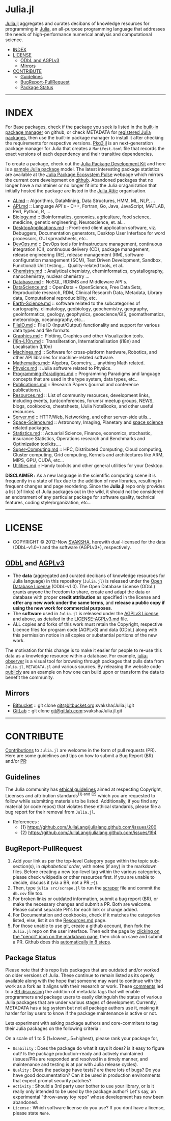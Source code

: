# Julia.jl

[Julia.jl](http://svaksha.github.io/Julia.jl) aggregates and curates decibans of knowledge resources for programming in [Julia](https://github.com/JuliaLang), an all-purpose programming language that addresses the needs of high-performance numerical analysis and computational science.

+ [INDEX](#index)
+ [LICENSE](#license)
   + [ODbL and AGPLv3](#odbl-and-agplv3)
   + [Mirrors](#mirrors)
+ [CONTRIBUTE](#contribute)
   + [Guidelines](#guidelines)
   + [BugReport-PullRequest](#bugreport-pullrequest)
   + [Package Status](#package-status)
   
----

# INDEX

For Base packages, check if the package you seek is listed in the [built-in package manager](https://github.com/JuliaLang/METADATA.jl) on github, or check METADATA for [registered Julia packages](http://pkg.julialang.org/), then use the built-in package manager to install it after checking the requirements for respective versions. [Pkg3.jl](https://github.com/JuliaLang/Pkg3.jl) is an next-generation package manager for Julia that creates a `Manifest.toml` file that records the exact versions of each dependency and their transitive dependencies.  

To create a package, check out the [Julia Package Development Kit](https://github.com/JuliaLang/PkgDev.jl) and here is a [sample Julia package](https://github.com/JuliaLang/Example.jl) model. The latest interesting package statistics are available at the [Julia Package Ecosystem Pulse](http://pkg.julialang.org/pulse.html) webpage which mirrors the current core development on [github](https://github.com/JuliaLang/julia/pulse). Abandoned packages that no longer have a maintainer or no longer fit into the Julia oraganization that initially hosted the package are listed in the [Julia Attic](https://github.com/JuliaAttic) organisation.


+ [AI.md](https://github.com/svaksha/Julia.jl/blob/master/AI.md) :: Algorithms, DataMining, Data Structures, HMM, ML, NLP, ...
+ [API.md](https://github.com/svaksha/Julia.jl/blob/master/API.md) :: Language API's - C++, Fortran, Go, Java, JavaScript, MATLAB, Perl, Python, R, ...
+ [Biology.md](https://github.com/svaksha/Julia.jl/blob/master/Biology.md) :: Bioinformatics, genomics, agriculture, food science, medicine, genetic engineering, Neuroscience, et. al...
+ [DesktopApplications.md](https://github.com/svaksha/Julia.jl/blob/master/DesktopApplications.md) :: Front-end client application software, viz. Debuggers, Documentation generators, Desktop User Interface for word processors, GUI spreadsheets, etc.. 
+ [DevOps.md](https://github.com/svaksha/Julia.jl/blob/master/DevOps.md) :: DevOps tools for infrastructure management, continuous integration (CI), continuous delivery (CD), package management, release engineering (RE), release management (RM), software configuration management (SCM), Test Driven Development, Sandbox, Functional/ Unit testing,... Quality-related tools, et al..
+ [Chemistry.md](https://github.com/svaksha/Julia.jl/blob/master/Chemistry.md) :: Analytical chemistry, cheminformatics, crystallography, nanochemistry, nuclear chemistry ...
+ [Database.md](https://github.com/svaksha/Julia.jl/blob/master/Database.md) :: NoSQL, RDBMS and Middleware API's.
+ [DataScience.md](https://github.com/svaksha/Julia.jl/blob/master/DataScience.md) :: OpenData + OpenScience, Free Data Sets, Reproducible research, RDM, Clinical Research Data, Metadata, Library data, Computational reproducibility, etc.
+ [Earth-Science.md](https://github.com/svaksha/Julia.jl/blob/master/Earth-Science.md) :: software related to the subcategories of cartography, climatology, geobiology, geochemistry, geography, geoinformatics, geology‎, geophysics‎, geoscience/GIS, geomathematics, meteorology, oceanography, etc...
+ [FileIO.md](https://github.com/svaksha/Julia.jl/blob/master/FileIO.md) :: File IO (Input/Output) functionality and support for various data types and file formats.
+ [Graphics.md](https://github.com/svaksha/Julia.jl/blob/master/Graphics.md) :: Plotting, Graphics and other Visualization tools.
+ [i18n-L10n.md](https://github.com/svaksha/Julia.jl/blob/master/i18n-L10n.md) :: Transliteration, Internationalisation (i18n) and Localisation (L10n)
+ [Machines.md](https://github.com/svaksha/Julia.jl/blob/master/Machines.md) :: Software for cross-platform hardware, Robotics, and other API libraries for machine-related software.
+ [Mathematics.md](https://github.com/svaksha/Julia.jl/blob/master/Mathematics.md):: Algebra, Geometry,... anything Math related.
+ [Physics.md](https://github.com/svaksha/Julia.jl/blob/master/Physics.md) :: Julia software related to Physics.
+ [Programming-Paradigms.md](https://github.com/svaksha/Julia.jl/blob/master/Programming-Paradigms.md) :: Programming Paradigms and language concepts that are used in the type system, data types, etc..
+ [Publications.md](https://github.com/svaksha/Julia.jl/blob/master/Publications.md) :: Research Papers (journal and conference publications).
+ [Resources.md](https://github.com/svaksha/Julia.jl/blob/master/Resources.md) :: List of community resources, development links, including events, (un)conferences, forums/ meetup groups, NEWS, blogs, cookbooks, cheatsheets, IJulia NoteBooks, and other useful resources.
+ [Server.md](https://github.com/svaksha/Julia.jl/blob/master/Server.md) :: HTTP/Web, Networking, and other server-side utils...
+ [Space-Science.md](https://github.com/svaksha/Julia.jl/blob/master/Space-Science.md) :: Astronomy, Imaging, Planetary and [space science](https://en.wikipedia.org/wiki/Outline_of_space_science) related packages.
+ [Statistics.md](https://github.com/svaksha/Julia.jl/blob/master/Statistics.md) :: Actuarial Science, Finance, economics, stochastic, insurance Statistics, Operations research and Benchmarks and Optimization toolkits....
+ [Super-Computing.md](https://github.com/svaksha/Julia.jl/blob/master/Super-Computing.md) :: HPC, Distributed Computing, Cloud computing, Cluster computing, Grid computing, Kernels and architectures like ARM, MIPS, GPU, CUDA, etc...
+ [Utilities.md](https://github.com/svaksha/Julia.jl/blob/master/Utilities.md) :: Handy toolkits and other general utilities for your Desktop.


**DISCLAIMER :** As a new language in the scientific computing scene it is frequently in a state of flux due to the addition of new libraries, resulting in frequent changes and page reordering. Since the **Julia.jl** repo only provides a list (of links) of Julia packages out in the wild, it should not be considered an endorsment of any particular package for software quality, technical features, coding style/organization, etc...

----

# LICENSE

+ COPYRIGHT © 2012-Now [SVAKSHA](http://svaksha.com/pages/Bio), herewith dual-licensed for the data (ODbL-v1.0+) and the software (AGPLv3+), respectively. 

## [ODbL](https://opendatacommons.org/licenses/odbl/1-0/) and [AGPLv3](http://www.gnu.org/licenses/agpl-3.0.html)

+ The __data__ (aggregated and curated decibans of knowledge resources for Julia language) in this repository (`Julia.jl`) is released under the [Open Database License](https://opendatacommons.org/licenses/odbl/1-0/) (ODbL-v1.0). The Open Database License (ODbL) grants anyone the freedom to share, create and adapt the data or database with proper __credit attribution__ as specified in the license and __offer any new work under the same terms__, and __release a public copy if using the new work for commercial purposes__.
+ The __software__ used in `Julia.jl` is released under the [AGPLv3 License](http://www.gnu.org/licenses/agpl-3.0.html), and above, as detailed in the [LICENSE-AGPLv3.md](https://github.com/svaksha/Julia.jl/blob/master/LICENSE-AGPLv3.md) file.
+ ALL copies and forks of this work must retain the Copyright, respective Licence files for program code (AGPLv3) and data (ODbL) along with this permission notice in all copies or substantial portions of the new work.

The motivation for this change is to make it easier for people to re-use this data as a knowledge resource within a database. For example, [julia-observer](https://juliaobserver.com) is a visual tool for browsing through packages that pulls data from `Julia.jl`, `METADATA.jl` and various sources. By releasing the website code [publicly](https://github.com/djsegal/julia_observer) are an example on how one can build upon or transform the data to benefit the community.


## Mirrors
+ [Bitbucket](https://bitbucket.org/svaksha/Julia.jl) :: git clone git@bitbucket.org:svaksha/Julia.jl.git
+ [GitLab](https://gitlab.com/svaksha/Julia.jl) :: git clone git@gitlab.com:svaksha/Julia.jl.git

----

# CONTRIBUTE

[Contributions](https://github.com/svaksha/Julia.jl/graphs/contributors) to `Julia.jl` are welcome in the form of pull requests (PR). Here are some guidelines and tips on how to submit a Bug Report (BR) and/or [PR](https://github.com/svaksha/Julia.jl/pulls):

## Guidelines

The Julia community has [ethical guidelines](http://julialang.org/community/standards/) aimed at respecting Copyright, Licenses and attribution standards<sup>{1} and {2}</sup> which you are requested to follow while submitting materials to be listed. Additionally, if you find any material (or code repos) that violates these ethical standards, please file a bug report for their removal from `Julia.jl`.
+ References :
   + {1} https://github.com/JuliaLang/julialang.github.com/issues/200
   + {2} https://github.com/JuliaLang/julialang.github.com/issues/194


## BugReport-PullRequest

1. Add your link as per the top-level Category page within the topic sub-section(s), in _alphabetical order_, with notes (if any) in the markdown files. Before creating a new top-level tag within the various categories, please check wikipedia or other resources first. If you are unable to decide, discuss it (via a BR, not a PR ;-)). 
2. Then, type `julia src/scrape.jl` to run the [scraper](https://github.com/svaksha/Julia.jl/blob/master/src/scrape.jl) file and commit the `db.csv` file too.
3. For broken links or outdated information, submit a bug report (BR), or make the necessary changes and submit a PR. Both are welcome. Please submit separate PR's for each link or change added.
4. For Documentation and cookbooks, check if it matches the categories listed, else, list it on the [Resources.md](https://github.com/svaksha/Julia.jl/blob/master/Resources.md) page.
5. For those unable to use git, create a github account, then fork the `Julia.jl` repo on the user interface. Then edit the page by [clicking on the "pencil" icon on the markdown page](https://help.github.com/articles/editing-files-in-your-repository), then click on save and submit a PR. Github does this [automatically in 8 steps](https://help.github.com/articles/editing-files-in-another-user-s-repository).


## Package Status

Please note that this repo lists packages that are outdated and/or worked on older versions of Julia. These continue to remain listed as its openly available along with the hope that someone may want to continue with the work as a fork as it aligns with their research or work. These [comments](https://github.com/svaksha/Julia.jl/commit/a884fe9e921d57b87d85e970c2f57b8f21025641#commitcomment-15802037) led to a [BR discussing](https://github.com/svaksha/Julia.jl/issues/55) the addition of metadata tags that will enable programmers and package users to easily distinguish the status of various Julia packages that are under various stages of development. Currently, METADATA has a tag system but not all package authors use it, making it harder for lay users to know if the package maintenance is active or not. 

Lets experiment with asking package authors and core-commiters to tag their Julia packages on the following criteria : 

On a scale of 1 to 5 (1=lowest,..5=highest), please rank your package for,

+ `Usability` : Does the package do what it says it does? is it easy to figure out? Is the package production-ready and actively maintained (issues/PRs are responded and resolved in a timely manner, and maintenance and testing is at par with Julia release cycles).
+ `Quality` : Does the package have tests? are there lots of bugs? Do you have good documentation? Can it be used in production environments that expect prompt security patches?
+ `Activity` : Should a 3rd party user bother to use your library, or is it really only intended to be used by the package author? Let's say, an experimental "throw-away toy repo" whose development has now been abandoned.
+ `License` : Which software license do you use? If you dont have a license, please state `None`. 

